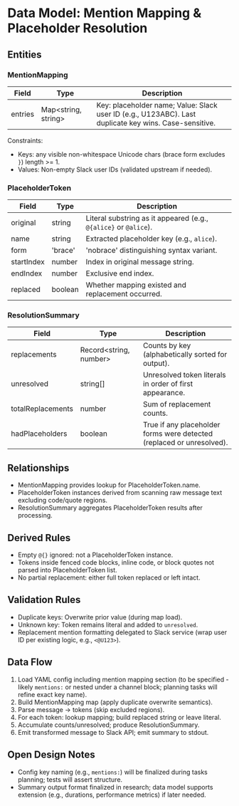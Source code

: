 # Data Model: Mention Mapping & Placeholder Resolution

## Entities

### MentionMapping

| Field   | Type                | Description                                                                                           |
| ------- | ------------------- | ----------------------------------------------------------------------------------------------------- |
| entries | Map<string, string> | Key: placeholder name; Value: Slack user ID (e.g., U123ABC). Last duplicate key wins. Case-sensitive. |

Constraints:

- Keys: any visible non-whitespace Unicode chars (brace form excludes `}`) length >= 1.
- Values: Non-empty Slack user IDs (validated upstream if needed).

### PlaceholderToken

| Field      | Type    | Description                                                      |
| ---------- | ------- | ---------------------------------------------------------------- |
| original   | string  | Literal substring as it appeared (e.g., `@{alice}` or `@alice`). |
| name       | string  | Extracted placeholder key (e.g., `alice`).                       |
| form       | 'brace' | 'nobrace' distinguishing syntax variant.                         |
| startIndex | number  | Index in original message string.                                |
| endIndex   | number  | Exclusive end index.                                             |
| replaced   | boolean | Whether mapping existed and replacement occurred.                |

### ResolutionSummary

| Field             | Type                   | Description                                                           |
| ----------------- | ---------------------- | --------------------------------------------------------------------- |
| replacements      | Record<string, number> | Counts by key (alphabetically sorted for output).                     |
| unresolved        | string[]               | Unresolved token literals in order of first appearance.               |
| totalReplacements | number                 | Sum of replacement counts.                                            |
| hadPlaceholders   | boolean                | True if any placeholder forms were detected (replaced or unresolved). |

## Relationships

- MentionMapping provides lookup for PlaceholderToken.name.
- PlaceholderToken instances derived from scanning raw message text excluding code/quote regions.
- ResolutionSummary aggregates PlaceholderToken results after processing.

## Derived Rules

- Empty `@{}` ignored: not a PlaceholderToken instance.
- Tokens inside fenced code blocks, inline code, or block quotes not parsed into PlaceholderToken list.
- No partial replacement: either full token replaced or left intact.

## Validation Rules

- Duplicate keys: Overwrite prior value (during map load).
- Unknown key: Token remains literal and added to `unresolved`.
- Replacement mention formatting delegated to Slack service (wrap user ID per existing logic, e.g., `<@U123>`).

## Data Flow

1. Load YAML config including mention mapping section (to be specified - likely `mentions:` or nested under a channel block; planning tasks will refine exact key name).
2. Build MentionMapping map (apply duplicate overwrite semantics).
3. Parse message -> tokens (skip excluded regions).
4. For each token: lookup mapping; build replaced string or leave literal.
5. Accumulate counts/unresolved; produce ResolutionSummary.
6. Emit transformed message to Slack API; emit summary to stdout.

## Open Design Notes

- Config key naming (e.g., `mentions:`) will be finalized during tasks planning; tests will assert structure.
- Summary output format finalized in research; data model supports extension (e.g., durations, performance metrics) if later needed.
